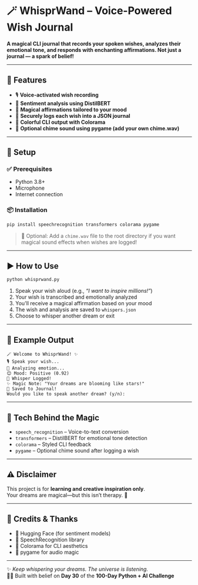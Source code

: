 # 🪄 WhisprWand – Voice-Powered Wish Journal

**A magical CLI journal that records your spoken wishes, analyzes their emotional tone, and responds with enchanting affirmations. Not just a journal — a spark of belief!**

---

## 🔧 Features

- 🎙️ **Voice-activated wish recording**  
- 🧠 **Sentiment analysis using DistilBERT**  
- 💌 **Magical affirmations tailored to your mood**  
- 📝 **Securely logs each wish into a JSON journal**  
- 🎨 **Colorful CLI output with Colorama**  
- 🔔 **Optional chime sound using pygame (add your own chime.wav)**  

---

## 🚀 Setup

### ✅ Prerequisites
- Python 3.8+
- Microphone
- Internet connection

### 📦 Installation

```bash
pip install speechrecognition transformers colorama pygame
```

> 🔔 Optional: Add a `chime.wav` file to the root directory if you want magical sound effects when wishes are logged!

---

## ▶️ How to Use

```bash
python whisprwand.py
```

1. Speak your wish aloud (e.g., _“I want to inspire millions!”_)  
2. Your wish is transcribed and emotionally analyzed  
3. You'll receive a magical affirmation based on your mood  
4. The wish and analysis are saved to `whispers.json`  
5. Choose to whisper another dream or exit

---

## 📎 Example Output

```
🪄 Welcome to WhisprWand! ✨
🎙️ Speak your wish...
🧠 Analyzing emotion...
😊 Mood: Positive (0.92)
🌈 Whisper Logged!
✨ Magic Note: "Your dreams are blooming like stars!"
📘 Saved to Journal!
Would you like to speak another dream? (y/n):
```

---

## 🧠 Tech Behind the Magic

- `speech_recognition` – Voice-to-text conversion  
- `transformers` – DistilBERT for emotional tone detection  
- `colorama` – Styled CLI feedback  
- `pygame` – Optional chime sound after logging a wish  

---

## ⚠️ Disclaimer

This project is for **learning and creative inspiration only**.  
Your dreams are magical—but this isn’t therapy. 💖

---

## 🙌 Credits & Thanks

- 🤗 Hugging Face (for sentiment models)  
- 🎤 SpeechRecognition library  
- 🌈 Colorama for CLI aesthetics  
- 🔔 pygame for audio magic  

---

✨ *Keep whispering your dreams. The universe is listening.*  
🧙‍♀️ Built with belief on **Day 30** of the **100-Day Python + AI Challenge**
```


